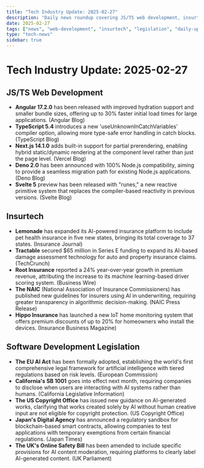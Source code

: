 ```yaml
---
title: "Tech Industry Update: 2025-02-27"
description: "Daily news roundup covering JS/TS web development, insurtech, and software development legislation."
date: 2025-02-27
tags: ["news", "web-development", "insurtech", "legislation", "daily-update"]
type: "tech-news"
sidebar: true
---
```


# Tech Industry Update: 2025-02-27

## JS/TS Web Development

- **Angular 17.2.0** has been released with improved hydration support and smaller bundle sizes, offering up to 30% faster initial load times for large applications. (Angular Blog)
- **TypeScript 5.4** introduces a new 'useUnknownInCatchVariables' compiler option, allowing more type-safe error handling in catch blocks. (TypeScript Blog)
- **Next.js 14.1.0** adds built-in support for partial prerendering, enabling hybrid static/dynamic rendering at the component level rather than just the page level. (Vercel Blog)
- **Deno 2.0** has been announced with 100% Node.js compatibility, aiming to provide a seamless migration path for existing Node.js applications. (Deno Blog)
- **Svelte 5** preview has been released with "runes," a new reactive primitive system that replaces the compiler-based reactivity in previous versions. (Svelte Blog)

## Insurtech

- **Lemonade** has expanded its AI-powered insurance platform to include pet health insurance in five new states, bringing its total coverage to 37 states. (Insurance Journal)
- **Tractable** secured $65 million in Series E funding to expand its AI-based damage assessment technology for auto and property insurance claims. (TechCrunch)
- **Root Insurance** reported a 24% year-over-year growth in premium revenue, attributing the increase to its machine learning-based driver scoring system. (Business Wire)
- **The NAIC** (National Association of Insurance Commissioners) has published new guidelines for insurers using AI in underwriting, requiring greater transparency in algorithmic decision-making. (NAIC Press Release)
- **Hippo Insurance** has launched a new IoT home monitoring system that offers premium discounts of up to 20% for homeowners who install the devices. (Insurance Business Magazine)

## Software Development Legislation

- **The EU AI Act** has been formally adopted, establishing the world's first comprehensive legal framework for artificial intelligence with tiered regulations based on risk levels. (European Commission)
- **California's SB 1001** goes into effect next month, requiring companies to disclose when users are interacting with AI systems rather than humans. (California Legislative Information)
- **The US Copyright Office** has issued new guidance on AI-generated works, clarifying that works created solely by AI without human creative input are not eligible for copyright protection. (US Copyright Office)
- **Japan's Digital Agency** has announced a regulatory sandbox for blockchain-based smart contracts, allowing companies to test applications with temporary exemptions from certain financial regulations. (Japan Times)
- **The UK's Online Safety Bill** has been amended to include specific provisions for AI content moderation, requiring platforms to clearly label AI-generated content. (UK Parliament)